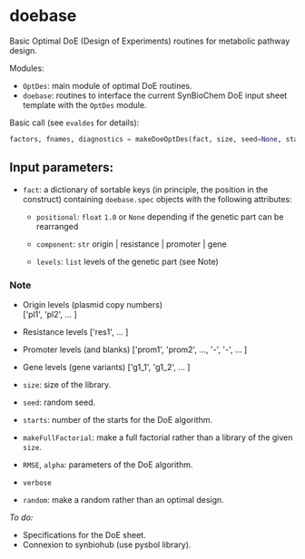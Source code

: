 # doebase

Basic Optimal DoE (Design of Experiments) routines for metabolic pathway design.

Modules:

* `OptDes`: main module of optimal DoE routines.
* `doebase`: routines to interface the current SynBioChem DoE input sheet template with the `OptDes` module.

Basic call (see `evaldes` for details):

```python
factors, fnames, diagnostics = makeDoeOptDes(fact, size, seed=None, starts=1040, makeFullFactorial=False, RMSE=1, alpha=0.05, verbose=False, random=False)
```

## Input parameters:

* `fact`: a dictionary of sortable keys (in principle, the position in the construct) containing `doebase.spec` objects with the following attributes:

  *  `positional`: `float`
          `1.0` or `None` depending if the genetic part can be rearranged

  *  `component`: `str`
            origin | resistance | promoter | gene
        
  *  `levels`: `list`
            levels of the genetic part (see Note)

### Note

  *  Origin levels (plasmid copy numbers)                   
            ['pl1', 'pl2', ... ]
  *  Resistance levels
            ['res1', ... ]
  *  Promoter levels (and blanks)
            ['prom1', 'prom2', ..., '-', '-', ... ]
  *  Gene levels (gene variants)
            ['g1_1', 'g1_2', ... ]

* `size`: size of the library.
* `seed`: random seed.
* `starts`: number of the starts for the DoE algorithm.
* `makeFullFactorial`: make a full factorial rather than a library of the given `size`.
* `RMSE`, `alpha`: parameters of the DoE algorithm.
* `verbose`
* `random`: make a random rather than an optimal design.


*To do:*

* Specifications for the DoE sheet.
* Connexion to synbiohub (use pysbol library).
